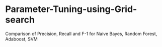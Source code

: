 # Parameter-Tuning-using-Grid-search
Comparison of Precision, Recall and F-1 for Naive Bayes, Random Forest, Adaboost, SVM 
